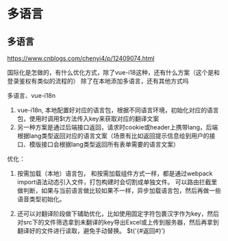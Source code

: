 # 多语言

## 多语言

https://www.cnblogs.com/chenyi4/p/12409074.html

国际化是怎做的，有什么优化方式，除了vue-i18这种，还有什么方案（这个是和登录鉴权有类似的流程的）
除了在本地添加多语言，还有其他方式吗

多语言、vue-i18n

1. vue-i18n, 本地配置好对应的语言包，根据不同语言环境，初始化对应的语言包，使用时调用$t方法传入key来获取对应的翻译文案
2. 另一种方案是通过后端接口返回，请求时cookie或header上携带lang，后端根据lang类型返回对应的语言文案（场景有比如返回提示信息给到用户的接口、模版接口会根据lang类型返回所有表单需要的语言文案）

优化：

1. 按需加载（本地）语言包，
和按需加载组件方式一样，都是通过webpack import语法动态引入文件，打包构建时会切割成单独文件。
可以路由拦截里做判断，如果与当前语言做比较如果不一样，异步加载语言包，然后再做一些语音类型初始化。

2. 还可以对翻译阶段做下辅助优化，比如使用固定字符包裹汉字作为key，然后对src下的文件筛选拿到未翻译的key导出Excel或上传到服务器，然后再拿到翻译好的文件进行读取，避免手动替换。 $t('{#返回#}’)